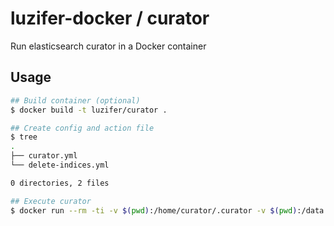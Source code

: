 # luzifer-docker / curator

Run elasticsearch curator in a Docker container

## Usage

```bash
## Build container (optional)
$ docker build -t luzifer/curator .

## Create config and action file
$ tree
.
├── curator.yml
└── delete-indices.yml

0 directories, 2 files

## Execute curator
$ docker run --rm -ti -v $(pwd):/home/curator/.curator -v $(pwd):/data luzifer/curator /data/delete-indices.yml
```
